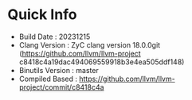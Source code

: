 # Quick Info
* Build Date : 20231215
* Clang Version : ZyC clang version 18.0.0git (https://github.com/llvm/llvm-project c8418c4a19dac494069559918b3e4ea505ddf148)
* Binutils Version : master
* Compiled Based : https://github.com/llvm/llvm-project/commit/c8418c4a


